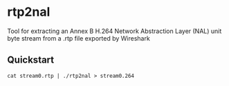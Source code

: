 # rtp2nal

Tool for extracting an Annex B H.264 Network Abstraction Layer (NAL) unit
byte stream from a .rtp file exported by Wireshark

## Quickstart

```
cat stream0.rtp | ./rtp2nal > stream0.264
```
